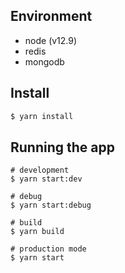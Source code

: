 ## Environment
- node (v12.9)
- redis
- mongodb

## Install
```bash
$ yarn install
```

## Running the app
```
# development
$ yarn start:dev

# debug
$ yarn start:debug

# build
$ yarn build

# production mode
$ yarn start
```
